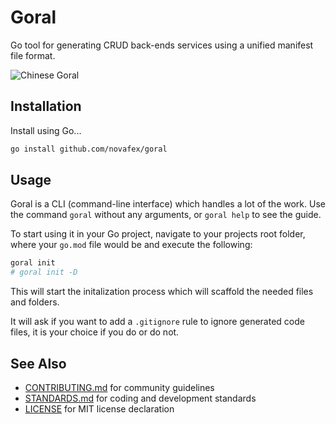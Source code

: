 # Goral

Go tool for generating CRUD back-ends services using a unified manifest file format.

![Chinese Goral](https://upload.wikimedia.org/wikipedia/commons/thumb/8/8d/Nemorhaeduscaudatusarnouxianus.JPG/1280px-Nemorhaeduscaudatusarnouxianus.JPG)

## Installation

Install using Go...

```bash
go install github.com/novafex/goral
```

## Usage

Goral is a CLI (command-line interface) which handles a lot of the work. Use the
command `goral` without any arguments, or `goral help` to see the guide.

To start using it in your Go project, navigate to your projects root folder,
where your `go.mod` file would be and execute the following:

```bash
goral init
# goral init -D
```

This will start the initalization process which will scaffold the needed files
and folders.

It will ask if you want to add a `.gitignore` rule to ignore generated code files,
it is your choice if you do or do not.

## See Also

- [CONTRIBUTING.md](./CONTRIBUTING.md) for community guidelines
- [STANDARDS.md](./STANDARDS.md) for coding and development standards
- [LICENSE](./LICENSE) for MIT license declaration

